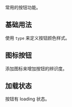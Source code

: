 常用的按钮功能。

## 基础用法

使用 `type` 来定义按钮颜色样式。

<Example class="button-demo" :component="ButtonBase" />

## 图标按钮

添加图标来增加按钮的辨识度。

<Example class="button-demo" :component="ButtonIcon" />

## 加载状态

按钮有 loading 状态。

<Example class="button-demo" :component="ButtonLoading" />

<script setup lang="ts">
// import Example from '~src/components/Example.vue'
import * as ButtonBase from '~src/example/button/base.exmp.vue'
import * as ButtonLoading from '~src/example/button/loading.exmp.vue'
import * as ButtonIcon from '~src/example/button/icon.exmp.vue'
</script>

<style lang="stylus">
.button-demo
  .exapmle-component
    display flex
  .tu-button
    margin-right 10px
</style>